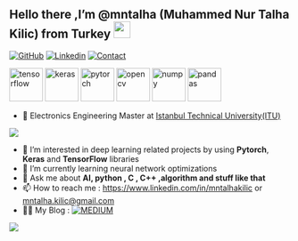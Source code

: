 
<h2> Hello there ,I’m  @mntalha (Muhammed Nur Talha Kilic) from Turkey <img src="https://media.giphy.com/media/gM5qFksULw54NMWyry/giphy.gif" width="30px"></h2>

[![GitHub](https://img.shields.io/badge/@mntalha-blue?style=for-the-badge&logo=github)](https://github.com/mntalha)
[![Linkedin](https://img.shields.io/badge/MY%20PROFILE-Linkedin-blue?style=for-the-badge&logo=github)](https://www.linkedin.com/in/mntalhakilic )
[![Contact](https://img.shields.io/badge/GMAIL-yellow?style=for-the-badge&logo=gmail&logoColor=red)](mailto:mntalha.kilic@gmail.com)

<p align="left">
   <img src="https://www.vectorlogo.zone/logos/tensorflow/tensorflow-icon.svg" alt="tensorflow" width="60" height="60"/>
    <img src="https://upload.wikimedia.org/wikipedia/commons/c/c9/Keras_Logo.jpg" alt="keras" width="60" height="60"/>
  <img src="https://www.vectorlogo.zone/logos/pytorch/pytorch-icon.svg" alt="pytorch" width="60" height="60"/>
  <img src="https://www.vectorlogo.zone/logos/opencv/opencv-icon.svg" alt="opencv" width="60" height="60"/>
   <img src="https://www.vectorlogo.zone/logos/numpy/numpy-icon.svg" alt="numpy" width="60" height="60"/>
   <img src="https://github.com/simple-icons/simple-icons/blob/master/icons/pandas.svg" alt="pandas" width="60" height="60"/>
</p>


- 👋 Electronics Engineering Master at [Istanbul Technical University(ITU)](https://www.itu.edu.tr)

![](https://komarev.com/ghpvc/?username=mntalha&color=33B8FF&style=plastic?labelColor=7D898B)

- 👀 I’m interested in deep learning related projects by using **Pytorch**, **Keras** and **TensorFlow** libraries
- 🌱 I’m currently learning neural network optimizations
- 💭 Ask me about **AI, python , C , C++ ,algorithm and stuff like that**
- 📫 How to reach me  : https://www.linkedin.com/in/mntalhakilic or mntalha.kilic@gmail.com
- 💁‍♂️ My Blog  : [![MEDIUM](https://img.shields.io/badge/FOLLOW%20ME-MEDIUM-orange&logo=medium)](https://medium.com/@mntalha.kilic)

![](https://github-readme-stats.vercel.app/api/top-langs/?username=mntalha&layout=compact)

